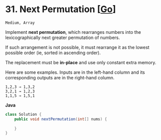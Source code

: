 # 31. Next Permutation [[Go](https://github.com/Apollo4634/LeetCode/tree/master/src/array/solution/NextPermutation_31.java)]

```Medium, Array```

Implement **next permutation**, which rearranges numbers into the lexicographically next greater permutation of numbers.

If such arrangement is not possible, it must rearrange it as the lowest possible order (ie, sorted in ascending order).

The replacement must be **in-place** and use only constant extra memory.

Here are some examples. Inputs are in the left-hand column and its corresponding outputs are in the right-hand column.

```
1,2,3 → 1,3,2
3,2,1 → 1,2,3
1,1,5 → 1,5,1
```

**Java**

```java
class Solution {
    public void nextPermutation(int[] nums) {
        
    }
}
```

